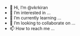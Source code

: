 - 👋 Hi, I’m @vkrkiran
- 👀 I’m interested in ...
- 🌱 I’m currently learning ...
- 💞️ I’m looking to collaborate on ...
- 📫 How to reach me ...

<!---
vkrkiran/vkrkiran is a ✨ special ✨ repository because its `README.md` (this file) appears on your GitHub profile.
You can click the Preview link to take a look at your changes.
--->
